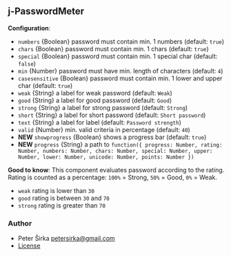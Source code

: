 ## j-PasswordMeter

__Configuration__:

- `numbers` {Boolean} password must contain min. 1 numbers (default: `true`)
- `chars` {Boolean} password must contain min. 1 chars (default: `true`)
- `special` {Boolean} password must contain min. 1 special char (default: `false`)
- `min` {Number} password must have min. length of characters (default: `4`)
- `casesensitive` {Boolean} password must contain min. 1 lower and upper char (default: `true`)
- `weak` {String} a label for weak password (default: `Weak`)
- `good` {String} a label for good password (default: `Good`)
- `strong` {String} a label for strong password (default: `Strong`)
- `short` {String} a label for short password (default: `Short password`)
- `text` {String} a label for label (default: `Password strength`)
- `valid` {Number} min. valid criteria in percentage (default: `40`)
- __NEW__ `showprogress` {Boolean} shows a progress bar (default: `true`)
- __NEW__ `progress` {String} a path to `function({ progress: Number, rating: Number, numbers: Number, chars: Number, special: Number, upper: Number, lower: Number, unicode: Number, points: Number })`

__Good to know__:
This component evaluates password according to the rating. Rating is counted as a percentage: `100%` = Strong, `50%` = Good, `0%` = Weak.

- `weak` rating is lower than `30`
- `good` rating is between `30` and `70`
- `strong` rating is greater than `70`

### Author

- Peter Širka <petersirka@gmail.com>
- [License](https://www.totaljs.com/license/)